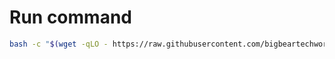 # Run command

```bash
bash -c "$(wget -qLO - https://raw.githubusercontent.com/bigbeartechworld/big-bear-scripts/master/setup-invoice-ninja-for-casaos-step-2/run.sh)"
```
